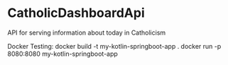 # CatholicDashboardApi
API for serving information about today in Catholicism

Docker Testing:
docker build -t my-kotlin-springboot-app .
docker run -p 8080:8080 my-kotlin-springboot-app
